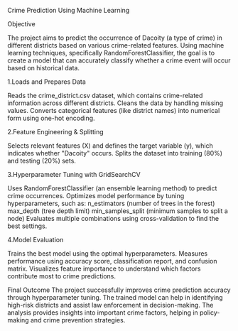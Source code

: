 Crime Prediction Using Machine Learning

Objective

The project aims to predict the occurrence of Dacoity (a type of crime) in different districts based on various crime-related features.
Using machine learning techniques, specifically RandomForestClassifier, the goal is to create a model that can accurately classify whether a crime event will occur based on historical data.

1.Loads and Prepares Data

Reads the crime_district.csv dataset, which contains crime-related information across different districts.
Cleans the data by handling missing values.
Converts categorical features (like district names) into numerical form using one-hot encoding.

2.Feature Engineering & Splitting

Selects relevant features (X) and defines the target variable (y), which indicates whether "Dacoity" occurs.
Splits the dataset into training (80%) and testing (20%) sets.

3.Hyperparameter Tuning with GridSearchCV

Uses RandomForestClassifier (an ensemble learning method) to predict crime occurrences.
Optimizes model performance by tuning hyperparameters, such as:
n_estimators (number of trees in the forest)
max_depth (tree depth limit)
min_samples_split (minimum samples to split a node)
Evaluates multiple combinations using cross-validation to find the best settings.

4.Model Evaluation

Trains the best model using the optimal hyperparameters.
Measures performance using accuracy score, classification report, and confusion matrix.
Visualizes feature importance to understand which factors contribute most to crime predictions.

Final Outcome
The project successfully improves crime prediction accuracy through hyperparameter tuning.
The trained model can help in identifying high-risk districts and assist law enforcement in decision-making.
The analysis provides insights into important crime factors, helping in policy-making and crime prevention strategies.
